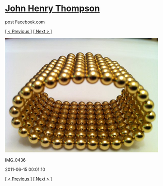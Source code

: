 # [John Henry Thompson](../README.md)
post Facebook.com

[[ < Previous ]](2011-06-15-2.md) [[ Next > ]](2011-06-15-4.md)

[![](../media/2011-06-15/Magnetic-Balls-IMG_0436.jpg)](../README.md)

IMG_0436

2011-06-15 00:01:10

[[ < Previous ]](2011-06-15-2.md) [[ Next > ]](2011-06-15-4.md)